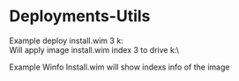 # Deployments-Utils
Example 
deploy install.wim 3 k:\
Will apply image install.wim index 3 to drive k:\

Example
Winfo Install.wim
will show indexs info of the image 
